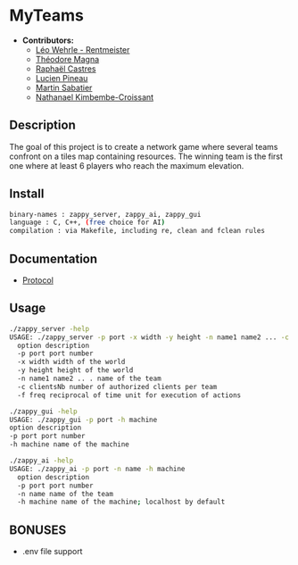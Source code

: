 # MyTeams
- **Contributors:**
  - [Léo Wehrle - Rentmeister](https://github.com/leoWherle)
  - [Théodore Magna](https://github.com/TheodoreEpitech)
  - [Raphaël Castres](https://github.com/castres-raphael)
  - [Lucien Pineau](https://github.com/mathematisse)
  - [Martin Sabatier](https://github.com/Nevi1)
  - [Nathanael Kimbembe-Croissant](https://github.com/Nathanael-Kimbembe)

## Description
The goal of this project is to create a network game where several teams confront on a tiles map
containing resources.
The winning team is the first one where at least 6 players who reach the maximum elevation.



## Install
```sh
binary-names : zappy_server, zappy_ai, zappy_gui
language : C, C++, (free choice for AI)
compilation : via Makefile, including re, clean and fclean rules
```

## Documentation
- [Protocol](./doc/Protocol.txt)

## Usage
```bash
./zappy_server -help
USAGE: ./zappy_server -p port -x width -y height -n name1 name2 ... -c clientsNb -f freq
  option description
  -p port port number
  -x width width of the world
  -y height height of the world
  -n name1 name2 .. . name of the team
  -c clientsNb number of authorized clients per team
  -f freq reciprocal of time unit for execution of actions

```
  ```bash
./zappy_gui -help
USAGE: ./zappy_gui -p port -h machine
  option description
  -p port port number
  -h machine name of the machine
```
```bash
./zappy_ai -help
USAGE: ./zappy_ai -p port -n name -h machine
  option description
  -p port port number
  -n name name of the team
  -h machine name of the machine; localhost by default
```

## BONUSES

- .env file support

